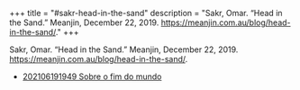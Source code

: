+++
title = "#sakr-head-in-the-sand"
description = "Sakr, Omar. “Head in the Sand.” Meanjin, December 22, 2019. https://meanjin.com.au/blog/head-in-the-sand/."
+++

Sakr, Omar. “Head in the Sand.” Meanjin, December 22, 2019. https://meanjin.com.au/blog/head-in-the-sand/.

- [202106191949 Sobre o fim do mundo](/zettelkasten/202106191949-sobre-o-fim-do-mundo)
